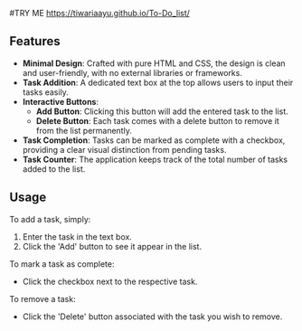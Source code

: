 #TRY ME https://tiwariaayu.github.io/To-Do_list/


## Features

- **Minimal Design**: Crafted with pure HTML and CSS, the design is clean and user-friendly, with no external libraries or frameworks.
- **Task Addition**: A dedicated text box at the top allows users to input their tasks easily.
- **Interactive Buttons**:
  - **Add Button**: Clicking this button will add the entered task to the list.
  - **Delete Button**: Each task comes with a delete button to remove it from the list permanently.
- **Task Completion**: Tasks can be marked as complete with a checkbox, providing a clear visual distinction from pending tasks.
- **Task Counter**: The application keeps track of the total number of tasks added to the list.


## Usage

To add a task, simply:

1. Enter the task in the text box.
2. Click the 'Add' button to see it appear in the list.

To mark a task as complete:

- Click the checkbox next to the respective task.

To remove a task:

- Click the 'Delete' button associated with the task you wish to remove.
